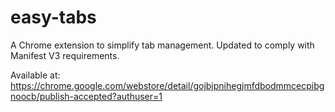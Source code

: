 # easy-tabs
A Chrome extension to simplify tab management. Updated to comply with Manifest
V3 requirements.

Available at:
https://chrome.google.com/webstore/detail/gojbjpnihegjmfdbodmmcecpibgnoocb/publish-accepted?authuser=1
